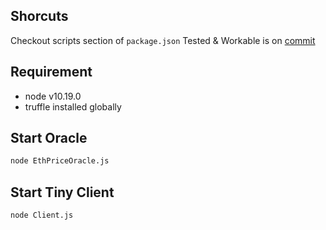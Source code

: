 ## Shorcuts
Checkout scripts section of `package.json`
Tested & Workable is on [commit](https://github.com/AlcibiadesCleinias/crypto-zombies/commit/95e1666072c606facd6e3382eae4fa55b48c4aea)

## Requirement
- node v10.19.0
- truffle installed globally

## Start Oracle
```bash
node EthPriceOracle.js
```

## Start Tiny Client
```bash
node Client.js
```


